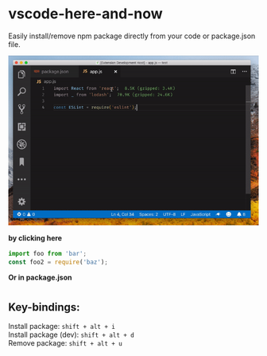 # vscode-here-and-now
Easily install/remove npm package directly from your code or package.json file.

![feature](vscode-here-and-now.gif)

**by clicking here**
```javascript
import foo from 'bar';
const foo2 = require('baz');
```
**Or in package.json**
#
## Key-bindings:
Install package: `shift + alt + i`\
Install package (dev): `shift + alt + d`\
Remove package: `shift + alt + u`